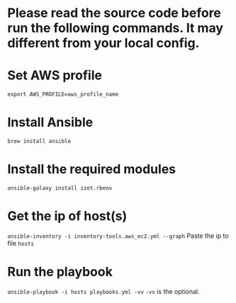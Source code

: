 # Please read the source code before run the following commands. It may different from your local config.
# Set AWS profile
  `export AWS_PROFILE=aws_profile_name`
# Install Ansible
  `brew install ansible`

# Install the required modules
  `ansible-galaxy install zzet.rbenv`

# Get the ip of host(s)
  `ansible-inventory -i inventory-tools.aws_ec2.yml --graph`
  Paste the ip to file `hosts`

# Run the playbook
  `ansible-playbook -i hosts playbooks.yml -vv`
  `-vv` is the optional.
